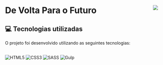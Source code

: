 # De Volta Para o Futuro <img align="right" src="https://img.shields.io/static/v1?label=STATUS&message=Está %20Pronto&color=green&style=for-the-badge"/>


<h2>💻 Tecnologias utilizadas</h2>
O projeto foi desenvolvido utilizando as seguintes tecnologias:<br>
<br>
<div style="display: inline_block">

  ![HTML5](https://img.shields.io/badge/html5-%23E34F26.svg?style=for-the-badge&logo=html5&logoColor=white)
  ![CSS3](https://img.shields.io/badge/css3-%231572B6.svg?style=for-the-badge&logo=css3&logoColor=white)
  ![SASS](https://img.shields.io/badge/SASS-hotpink.svg?style=for-the-badge&logo=SASS&logoColor=white)
  ![Gulp](https://img.shields.io/badge/GULP-%23CF4647.svg?style=for-the-badge&logo=gulp&logoColor=white)
  
</div>

